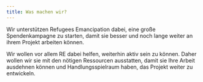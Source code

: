 ```yaml
---
title: Was machen wir?
---
```

Wir unterstützen Refugees Emancipation dabei, eine große Spendenkampagne zu starten, damit sie besser und noch lange weiter an ihrem Projekt arbeiten können.

Wir wollen vor allem RE dabei helfen, weiterhin aktiv sein zu können. Daher wollen wir sie mit den nötigen Ressourcen ausstatten, damit sie Ihre Arbeit ausdehnen können und Handlungsspielraum haben, das Projekt weiter zu entwickeln.
